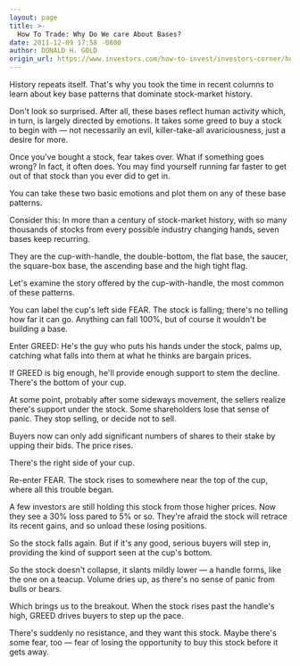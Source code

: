 ```yaml
---
layout: page
title: >-
  How To Trade: Why Do We care About Bases?
date: 2011-12-09 17:58 -0800
author: DONALD H. GOLD
origin_url: https://www.investors.com/how-to-invest/investors-corner/how-bases-form-fear-greed/
---
```


History repeats itself. That's why you took the time in recent columns to learn about key base patterns that dominate stock-market history.

Don't look so surprised. After all, these bases reflect human activity which, in turn, is largely directed by emotions. It takes some greed to buy a stock to begin with — not necessarily an evil, killer-take-all avariciousness, just a desire for more.

Once you've bought a stock, fear takes over. What if something goes wrong? In fact, it often does. You may find yourself running far faster to get out of that stock than you ever did to get in.

You can take these two basic emotions and plot them on any of these base patterns.

Consider this: In more than a century of stock-market history, with so many thousands of stocks from every possible industry changing hands, seven bases keep recurring.

They are the cup-with-handle, the double-bottom, the flat base, the saucer, the square-box base, the ascending base and the high tight flag.

Let's examine the story offered by the cup-with-handle, the most common of these patterns.

You can label the cup's left side FEAR. The stock is falling; there's no telling how far it can go. Anything can fall 100%, but of course it wouldn't be building a base.

Enter GREED: He's the guy who puts his hands under the stock, palms up, catching what falls into them at what he thinks are bargain prices.

If GREED is big enough, he'll provide enough support to stem the decline. There's the bottom of your cup.

At some point, probably after some sideways movement, the sellers realize there's support under the stock. Some shareholders lose that sense of panic. They stop selling, or decide not to sell.

Buyers now can only add significant numbers of shares to their stake by upping their bids. The price rises.

There's the right side of your cup.

Re-enter FEAR. The stock rises to somewhere near the top of the cup, where all this trouble began.

A few investors are still holding this stock from those higher prices. Now they see a 30% loss pared to 5% or so. They're afraid the stock will retrace its recent gains, and so unload these losing positions.

So the stock falls again. But if it's any good, serious buyers will step in, providing the kind of support seen at the cup's bottom.

So the stock doesn't collapse, it slants mildly lower — a handle forms, like the one on a teacup. Volume dries up, as there's no sense of panic from bulls or bears.

Which brings us to the breakout. When the stock rises past the handle's high, GREED drives buyers to step up the pace.

There's suddenly no resistance, and they want this stock. Maybe there's some fear, too — fear of losing the opportunity to buy this stock before it gets away.
